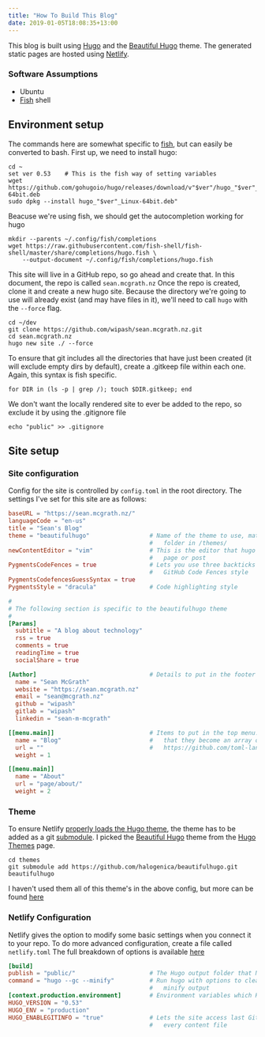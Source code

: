 ```yaml
---
title: "How To Build This Blog"
date: 2019-01-05T18:08:35+13:00
---
```


This blog is built using [Hugo](https://gohugo.io/) and the [Beautiful Hugo](https://github.com/halogenica/beautifulhugo) theme.
The generated static pages are hosted using [Netlify](https://www.netlify.com/).
<!--more-->
### Software Assumptions
- Ubuntu
- [Fish](https://fishshell.com/) shell

## Environment setup

The commands here are somewhat specific to [fish](https://fishshell.com/), but can easily be converted to bash.
First up, we need to install hugo:
```fish
cd ~
set ver 0.53    # This is the fish way of setting variables
wget https://github.com/gohugoio/hugo/releases/download/v"$ver"/hugo_"$ver"_Linux-64bit.deb
sudo dpkg --install hugo_"$ver"_Linux-64bit.deb"
```

Beacuse we're using fish, we should get the autocompletion working for hugo
```
mkdir --parents ~/.config/fish/completions
wget https://raw.githubusercontent.com/fish-shell/fish-shell/master/share/completions/hugo.fish \
    --output-document ~/.config/fish/completions/hugo.fish
```

This site will live in a GitHub repo, so go ahead and create that. In this document, the repo is called `sean.mcgrath.nz`
Once the repo is created, clone it and create a new hugo site. Because the directory we're going to use will already exist (and may have files in it), we'll need to call `hugo` with the `--force` flag.
```
cd ~/dev
git clone https://github.com/wipash/sean.mcgrath.nz.git
cd sean.mcgrath.nz
hugo new site ./ --force
```

To ensure that git includes all the directories that have just been created (it will exclude empty dirs by default), create a .gitkeep file within each one.
Again, this syntax is fish specific.
```fish
for DIR in (ls -p | grep /); touch $DIR.gitkeep; end
```

We don't want the locally rendered site to ever be added to the repo, so exclude it by using the .gitignore file
```
echo "public" >> .gitignore
```

## Site setup

### Site configuration

Config for the site is controlled by `config.toml` in the root directory.
The settings I've set for this site are as follows:
```toml
baseURL = "https://sean.mcgrath.nz/"
languageCode = "en-us"
title = "Sean's Blog"
theme = "beautifulhugo"                 # Name of the theme to use, matches the name of the
                                        #   folder in /themes/
newContentEditor = "vim"                # This is the editor that hugo will open when you create a new 
                                        #   page or post
PygmentsCodeFences = true               # Lets you use three backticks to signify a code block, 
                                        #   GitHub Code Fences style
PygmentsCodefencesGuessSyntax = true
PygmentsStyle = "dracula"               # Code highlighting style

# 
# The following section is specific to the beautifulhugo theme
#
[Params]
  subtitle = "A blog about technology"
  rss = true
  comments = true
  readingTime = true
  socialShare = true

[Author]                                # Details to put in the footer
  name = "Sean McGrath"
  website = "https://sean.mcgrath.nz"
  email = "sean@mcgrath.nz"
  github = "wipash"
  gitlab = "wipash"
  linkedin = "sean-m-mcgrath"

[[menu.main]]                           # Items to put in the top menu. These are double bracketed so
  name = "Blog"                         #   that they become an array of tables. See the TOML spec:
  url = ""                              #   https://github.com/toml-lang/toml#array-of-tables
  weight = 1

[[menu.main]]
  name = "About"
  url = "page/about/"
  weight = 2

```

### Theme

To ensure Netlify [properly loads the Hugo theme](https://gohugo.io/hosting-and-deployment/hosting-on-netlify/#use-hugo-themes-with-netlify), the theme has to be added as a git [submodule](https://blog.github.com/2016-02-01-working-with-submodules/).
I picked the [Beautiful Hugo](https://github.com/halogenica/beautifulhugo) theme from the [Hugo Themes](https://themes.gohugo.io/) page.
```
cd themes
git submodule add https://github.com/halogenica/beautifulhugo.git beautifulhugo
```
I haven't used them all of this theme's in the above config, but more can be found [here](https://github.com/halogenica/beautifulhugo/blob/master/exampleSite/config.toml)

### Netlify Configuration

Netlify gives the option to modify some basic settings when you connect it to your repo. To do more advanced configuration, create a file called `netlify.toml`
The full breakdown of options is available [here](https://www.netlify.com/docs/netlify-toml-reference/)
```toml
[build]                                 
publish = "public/"                     # The Hugo output folder that Netlify will publish
command = "hugo --gc --minify"          # Run hugo with options to clean up unused cache files and 
                                        #   minify output
[context.production.environment]        # Environment variables which Hugo will interpret
HUGO_VERSION = "0.53"
HUGO_ENV = "production"
HUGO_ENABLEGITINFO = "true"             # Lets the site access last Git revision information for 
                                        #   every content file
```